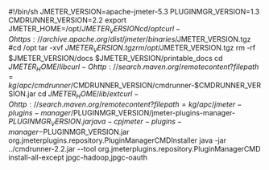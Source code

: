 #!/bin/sh
JMETER_VERSION=apache-jmeter-5.3
PLUGINMGR_VERSION=1.3
CMDRUNNER_VERSION=2.2
export JMETER_HOME=/opt/$JMETER_VERSION
cd /opt
curl -O https://archive.apache.org/dist/jmeter/binaries/$JMETER_VERSION.tgz 
#cd /opt
tar -xvf $JMETER_VERSION.tgz 
rm /opt/$JMETER_VERSION.tgz 
rm -rf $JMETER_VERSION/docs $JMETER_VERSION/printable_docs 
cd $JMETER_HOME/lib 
curl -O http://search.maven.org/remotecontent?filepath=kg/apc/cmdrunner/$CMDRUNNER_VERSION/cmdrunner-$CMDRUNNER_VERSION.jar 
cd $JMETER_HOME/lib/ext 
curl -O http://search.maven.org/remotecontent?filepath=kg/apc/jmeter-plugins-manager/$PLUGINMGR_VERSION/jmeter-plugins-manager-$PLUGINMGR_VERSION.jar 
java -cp jmeter-plugins-manager-$PLUGINMGR_VERSION.jar org.jmeterplugins.repository.PluginManagerCMDInstaller
java  -jar ../cmdrunner-2.2.jar --tool org.jmeterplugins.repository.PluginManagerCMD install-all-except jpgc-hadoop,jpgc-oauth